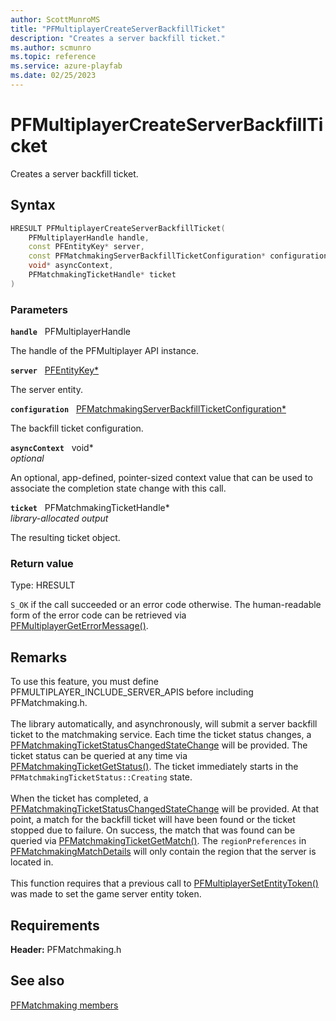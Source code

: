 ```yaml
---
author: ScottMunroMS
title: "PFMultiplayerCreateServerBackfillTicket"
description: "Creates a server backfill ticket."
ms.author: scmunro
ms.topic: reference
ms.service: azure-playfab
ms.date: 02/25/2023
---
```


# PFMultiplayerCreateServerBackfillTicket  

Creates a server backfill ticket.  

## Syntax  
  
```cpp
HRESULT PFMultiplayerCreateServerBackfillTicket(  
    PFMultiplayerHandle handle,  
    const PFEntityKey* server,  
    const PFMatchmakingServerBackfillTicketConfiguration* configuration,  
    void* asyncContext,  
    PFMatchmakingTicketHandle* ticket  
)  
```  
  
### Parameters  
  
**`handle`** &nbsp; PFMultiplayerHandle  
  
The handle of the PFMultiplayer API instance.  
  
**`server`** &nbsp; [PFEntityKey*](../../pfmultiplayer/pfentitykey_clientsdk.md)  
  
The server entity.  
  
**`configuration`** &nbsp; [PFMatchmakingServerBackfillTicketConfiguration*](../structs/pfmatchmakingserverbackfillticketconfiguration.md)  
  
The backfill ticket configuration.  
  
**`asyncContext`** &nbsp; void*  
*optional*  
  
An optional, app-defined, pointer-sized context value that can be used to associate the completion state change with this call.  
  
**`ticket`** &nbsp; PFMatchmakingTicketHandle*  
*library-allocated output*  
  
The resulting ticket object.  
  
  
### Return value
Type: HRESULT
  
```S_OK``` if the call succeeded or an error code otherwise. The human-readable form of the error code can be retrieved via [PFMultiplayerGetErrorMessage()](../../pfmultiplayer/functions/pfmultiplayergeterrormessage.md).
  
## Remarks  
  
To use this feature, you must define PFMULTIPLAYER_INCLUDE_SERVER_APIS before including PFMatchmaking.h. <br /><br /> The library automatically, and asynchronously, will submit a server backfill ticket to the matchmaking service. Each time the ticket status changes, a [PFMatchmakingTicketStatusChangedStateChange](../structs/pfmatchmakingticketstatuschangedstatechange.md) will be provided. The ticket status can be queried at any time via [PFMatchmakingTicketGetStatus()](pfmatchmakingticketgetstatus.md). The ticket immediately starts in the ```PFMatchmakingTicketStatus::Creating``` state.   <br /><br /> When the ticket has completed, a [PFMatchmakingTicketStatusChangedStateChange](../structs/pfmatchmakingticketstatuschangedstatechange.md) will be provided. At that point, a match for the backfill ticket will have been found or the ticket stopped due to failure. On success, the match that was found can be queried via [PFMatchmakingTicketGetMatch()](pfmatchmakingticketgetmatch.md). The ```regionPreferences``` in [PFMatchmakingMatchDetails](../structs/pfmatchmakingmatchdetails.md) will only contain the region that the server is located in.   <br /><br /> This function requires that a previous call to [PFMultiplayerSetEntityToken()](../../pfmultiplayer/functions/pfmultiplayersetentitytoken.md) was made to set the game server entity token.
  
## Requirements  
  
**Header:** PFMatchmaking.h
  
## See also  
[PFMatchmaking members](../pfmatchmaking_members.md)  

  
  
